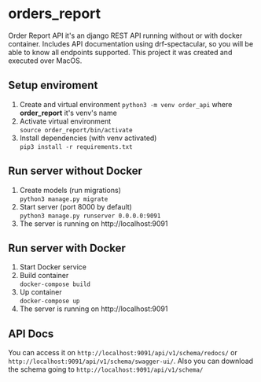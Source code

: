 # orders_report

Order Report API it's an django REST API running without or with docker container.
Includes API documentation using drf-spectacular, so you will be able to know all endpoints supported.
This project it was created and executed over MacOS.

## Setup enviroment
1. Create and virtual environment
`python3 -m venv order_api` where __order_report__ it's venv's name  
2. Activate virtual environment  
`source order_report/bin/activate`  
3. Install dependencies (with venv activated)  
`pip3 install -r requirements.txt`

## Run server without Docker
1. Create models (run migrations)  
`python3 manage.py migrate`
2. Start server (port 8000 by default)  
`python3 manage.py runserver 0.0.0.0:9091`
3. The server is running on http://localhost:9091

## Run server with Docker
1. Start Docker service
2. Build container  
`docker-compose build`
3. Up container  
`docker-compose up`
4. The server is running on http://localhost:9091

## API Docs
You can access it on `http://localhost:9091/api/v1/schema/redocs/` or `http://localhost:9091/api/v1/schema/swagger-ui/`. Also you can download the schema going to `http://localhost:9091/api/v1/schema/`